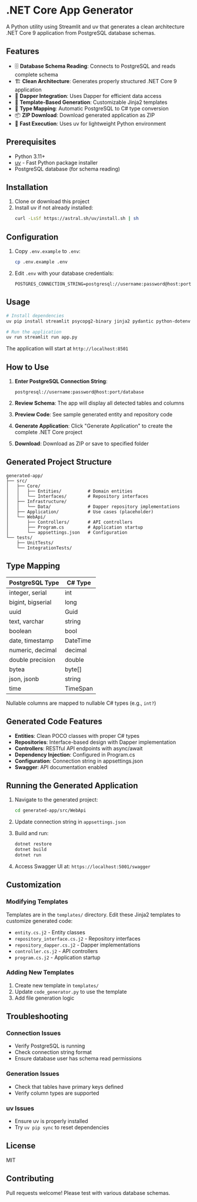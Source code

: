 # .NET Core App Generator

A Python utility using Streamlit and uv that generates a clean architecture .NET Core 9 application from PostgreSQL database schemas.

## Features

- 🗄️ **Database Schema Reading**: Connects to PostgreSQL and reads complete schema
- 🏗️ **Clean Architecture**: Generates properly structured .NET Core 9 application
- 🔧 **Dapper Integration**: Uses Dapper for efficient data access
- 📝 **Template-Based Generation**: Customizable Jinja2 templates
- 🎯 **Type Mapping**: Automatic PostgreSQL to C# type conversion
- 📦 **ZIP Download**: Download generated application as ZIP
- 🚀 **Fast Execution**: Uses uv for lightweight Python environment

## Prerequisites

- Python 3.11+
- [uv](https://github.com/astral-sh/uv) - Fast Python package installer
- PostgreSQL database (for schema reading)

## Installation

1. Clone or download this project
2. Install uv if not already installed:
   ```bash
   curl -LsSf https://astral.sh/uv/install.sh | sh
   ```

## Configuration

1. Copy `.env.example` to `.env`:
   ```bash
   cp .env.example .env
   ```

2. Edit `.env` with your database credentials:
   ```
   POSTGRES_CONNECTION_STRING=postgresql://username:password@host:port/database
   ```

## Usage

```bash
# Install dependencies
uv pip install streamlit psycopg2-binary jinja2 pydantic python-dotenv

# Run the application
uv run streamlit run app.py
```

The application will start at `http://localhost:8501`

## How to Use

1. **Enter PostgreSQL Connection String**:
   ```
   postgresql://username:password@host:port/database
   ```

2. **Review Schema**: The app will display all detected tables and columns

3. **Preview Code**: See sample generated entity and repository code

4. **Generate Application**: Click "Generate Application" to create the complete .NET Core project

5. **Download**: Download as ZIP or save to specified folder

## Generated Project Structure

```
generated-app/
├── src/
│   ├── Core/
│   │   ├── Entities/          # Domain entities
│   │   └── Interfaces/        # Repository interfaces
│   ├── Infrastructure/
│   │   └── Data/              # Dapper repository implementations
│   ├── Application/           # Use cases (placeholder)
│   └── WebApi/
│       ├── Controllers/       # API controllers
│       ├── Program.cs         # Application startup
│       └── appsettings.json   # Configuration
└── tests/
    ├── UnitTests/
    └── IntegrationTests/
```

## Type Mapping

| PostgreSQL Type | C# Type |
|----------------|---------|
| integer, serial | int |
| bigint, bigserial | long |
| uuid | Guid |
| text, varchar | string |
| boolean | bool |
| date, timestamp | DateTime |
| numeric, decimal | decimal |
| double precision | double |
| bytea | byte[] |
| json, jsonb | string |
| time | TimeSpan |

Nullable columns are mapped to nullable C# types (e.g., `int?`)

## Generated Code Features

- **Entities**: Clean POCO classes with proper C# types
- **Repositories**: Interface-based design with Dapper implementation
- **Controllers**: RESTful API endpoints with async/await
- **Dependency Injection**: Configured in Program.cs
- **Configuration**: Connection string in appsettings.json
- **Swagger**: API documentation enabled

## Running the Generated Application

1. Navigate to the generated project:
   ```bash
   cd generated-app/src/WebApi
   ```

2. Update connection string in `appsettings.json`

3. Build and run:
   ```bash
   dotnet restore
   dotnet build
   dotnet run
   ```

4. Access Swagger UI at: `https://localhost:5001/swagger`

## Customization

### Modifying Templates

Templates are in the `templates/` directory. Edit these Jinja2 templates to customize generated code:

- `entity.cs.j2` - Entity classes
- `repository_interface.cs.j2` - Repository interfaces
- `repository_dapper.cs.j2` - Dapper implementations
- `controller.cs.j2` - API controllers
- `program.cs.j2` - Application startup

### Adding New Templates

1. Create new template in `templates/`
2. Update `code_generator.py` to use the template
3. Add file generation logic

## Troubleshooting

### Connection Issues
- Verify PostgreSQL is running
- Check connection string format
- Ensure database user has schema read permissions

### Generation Issues
- Check that tables have primary keys defined
- Verify column types are supported

### uv Issues
- Ensure uv is properly installed
- Try `uv pip sync` to reset dependencies

## License

MIT

## Contributing

Pull requests welcome! Please test with various database schemas.